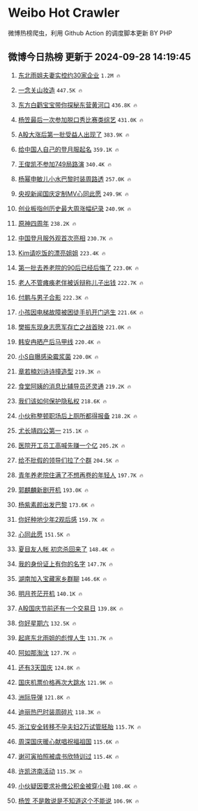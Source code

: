 # Weibo Hot Crawler 



微博热榜爬虫，利用 Github Action 的调度脚本更新 BY PHP 


## 微博今日热榜 更新于 2024-09-28 14:19:45 
1. [东北雨姐夫妻实控约30家企业](https://s.weibo.com/weibo?q=%23%E4%B8%9C%E5%8C%97%E9%9B%A8%E5%A7%90%E5%A4%AB%E5%A6%BB%E5%AE%9E%E6%8E%A7%E7%BA%A630%E5%AE%B6%E4%BC%81%E4%B8%9A%23&t=31&band_rank=1&Refer=top) `1.2M 🔥` 

1. [一念关山妆造](https://s.weibo.com/weibo?q=%E4%B8%80%E5%BF%B5%E5%85%B3%E5%B1%B1%E5%A6%86%E9%80%A0&t=31&band_rank=2&Refer=top) `447.5K 🔥` 

1. [东方白鹳宝宝带你探秘东营黄河口](https://s.weibo.com/weibo?q=%23%E4%B8%9C%E6%96%B9%E7%99%BD%E9%B9%B3%E5%AE%9D%E5%AE%9D%E5%B8%A6%E4%BD%A0%E6%8E%A2%E7%A7%98%E4%B8%9C%E8%90%A5%E9%BB%84%E6%B2%B3%E5%8F%A3%23&t=31&band_rank=3&Refer=top) `436.8K 🔥` 

1. [杨笠最后一次参加脱口秀比赛类综艺](https://s.weibo.com/weibo?q=%23%E6%9D%A8%E7%AC%A0%E6%9C%80%E5%90%8E%E4%B8%80%E6%AC%A1%E5%8F%82%E5%8A%A0%E8%84%B1%E5%8F%A3%E7%A7%80%E6%AF%94%E8%B5%9B%E7%B1%BB%E7%BB%BC%E8%89%BA%23&t=31&band_rank=4&Refer=top) `431.0K 🔥` 

1. [A股大涨后第一批受益人出现了](https://s.weibo.com/weibo?q=%23A%E8%82%A1%E5%A4%A7%E6%B6%A8%E5%90%8E%E7%AC%AC%E4%B8%80%E6%89%B9%E5%8F%97%E7%9B%8A%E4%BA%BA%E5%87%BA%E7%8E%B0%E4%BA%86%23&t=31&band_rank=5&Refer=top) `383.9K 🔥` 

1. [给中国人自己的登月服起名](https://s.weibo.com/weibo?q=%23%E7%BB%99%E4%B8%AD%E5%9B%BD%E4%BA%BA%E8%87%AA%E5%B7%B1%E7%9A%84%E7%99%BB%E6%9C%88%E6%9C%8D%E8%B5%B7%E5%90%8D%23&t=31&band_rank=6&Refer=top) `359.1K 🔥` 

1. [王俊凯不参加749局路演](https://s.weibo.com/weibo?q=%23%E7%8E%8B%E4%BF%8A%E5%87%AF%E4%B8%8D%E5%8F%82%E5%8A%A0749%E5%B1%80%E8%B7%AF%E6%BC%94%23&t=31&band_rank=7&Refer=top) `340.4K 🔥` 

1. [杨幂申敏儿小水巴黎时装周路透](https://s.weibo.com/weibo?q=%23%E6%9D%A8%E5%B9%82%E7%94%B3%E6%95%8F%E5%84%BF%E5%B0%8F%E6%B0%B4%E5%B7%B4%E9%BB%8E%E6%97%B6%E8%A3%85%E5%91%A8%E8%B7%AF%E9%80%8F%23&t=31&band_rank=8&Refer=top) `257.0K 🔥` 

1. [央视新闻国庆定制MV心同此愿](https://s.weibo.com/weibo?q=%23%E5%A4%AE%E8%A7%86%E6%96%B0%E9%97%BB%E5%9B%BD%E5%BA%86%E5%AE%9A%E5%88%B6MV%E5%BF%83%E5%90%8C%E6%AD%A4%E6%84%BF%23&t=31&band_rank=9&Refer=top) `249.9K 🔥` 

1. [创业板指创历史最大周涨幅纪录](https://s.weibo.com/weibo?q=%23%E5%88%9B%E4%B8%9A%E6%9D%BF%E6%8C%87%E5%88%9B%E5%8E%86%E5%8F%B2%E6%9C%80%E5%A4%A7%E5%91%A8%E6%B6%A8%E5%B9%85%E7%BA%AA%E5%BD%95%23&t=31&band_rank=10&Refer=top) `240.9K 🔥` 

1. [原神四周年](https://s.weibo.com/weibo?q=%23%E5%8E%9F%E7%A5%9E%E5%9B%9B%E5%91%A8%E5%B9%B4%23&t=31&band_rank=11&Refer=top) `238.2K 🔥` 

1. [中国登月服外观首次亮相](https://s.weibo.com/weibo?q=%23%E4%B8%AD%E5%9B%BD%E7%99%BB%E6%9C%88%E6%9C%8D%E5%A4%96%E8%A7%82%E9%A6%96%E6%AC%A1%E4%BA%AE%E7%9B%B8%23&t=31&band_rank=12&Refer=top) `230.7K 🔥` 

1. [Kim请吃饭的漂亮姐姐](https://s.weibo.com/weibo?q=Kim%E8%AF%B7%E5%90%83%E9%A5%AD%E7%9A%84%E6%BC%82%E4%BA%AE%E5%A7%90%E5%A7%90&t=31&band_rank=13&Refer=top) `223.4K 🔥` 

1. [第一批去养老院的90后已经后悔了](https://s.weibo.com/weibo?q=%23%E7%AC%AC%E4%B8%80%E6%89%B9%E5%8E%BB%E5%85%BB%E8%80%81%E9%99%A2%E7%9A%8490%E5%90%8E%E5%B7%B2%E7%BB%8F%E5%90%8E%E6%82%94%E4%BA%86%23&t=31&band_rank=14&Refer=top) `223.0K 🔥` 

1. [老人不管瘫痪老伴被诉辩称儿子出钱](https://s.weibo.com/weibo?q=%23%E8%80%81%E4%BA%BA%E4%B8%8D%E7%AE%A1%E7%98%AB%E7%97%AA%E8%80%81%E4%BC%B4%E8%A2%AB%E8%AF%89%E8%BE%A9%E7%A7%B0%E5%84%BF%E5%AD%90%E5%87%BA%E9%92%B1%23&t=31&band_rank=15&Refer=top) `222.7K 🔥` 

1. [付鹏与男子合影](https://s.weibo.com/weibo?q=%23%E4%BB%98%E9%B9%8F%E4%B8%8E%E7%94%B7%E5%AD%90%E5%90%88%E5%BD%B1%23&t=31&band_rank=16&Refer=top) `222.3K 🔥` 

1. [小孩因电梯故障被困徒手扒开门逃生](https://s.weibo.com/weibo?q=%23%E5%B0%8F%E5%AD%A9%E5%9B%A0%E7%94%B5%E6%A2%AF%E6%95%85%E9%9A%9C%E8%A2%AB%E5%9B%B0%E5%BE%92%E6%89%8B%E6%89%92%E5%BC%80%E9%97%A8%E9%80%83%E7%94%9F%23&t=31&band_rank=17&Refer=top) `221.6K 🔥` 

1. [樊振东现身志愿军存亡之战首映](https://s.weibo.com/weibo?q=%23%E6%A8%8A%E6%8C%AF%E4%B8%9C%E7%8E%B0%E8%BA%AB%E5%BF%97%E6%84%BF%E5%86%9B%E5%AD%98%E4%BA%A1%E4%B9%8B%E6%88%98%E9%A6%96%E6%98%A0%23&t=31&band_rank=18&Refer=top) `221.0K 🔥` 

1. [韩安冉晒产后马甲线](https://s.weibo.com/weibo?q=%23%E9%9F%A9%E5%AE%89%E5%86%89%E6%99%92%E4%BA%A7%E5%90%8E%E9%A9%AC%E7%94%B2%E7%BA%BF%23&t=31&band_rank=19&Refer=top) `220.4K 🔥` 

1. [小S自曝感染霉浆菌](https://s.weibo.com/weibo?q=%23%E5%B0%8FS%E8%87%AA%E6%9B%9D%E6%84%9F%E6%9F%93%E9%9C%89%E6%B5%86%E8%8F%8C%23&t=31&band_rank=20&Refer=top) `220.0K 🔥` 

1. [章若楠刘诗诗撞造型](https://s.weibo.com/weibo?q=%23%E7%AB%A0%E8%8B%A5%E6%A5%A0%E5%88%98%E8%AF%97%E8%AF%97%E6%92%9E%E9%80%A0%E5%9E%8B%23&t=31&band_rank=21&Refer=top) `219.3K 🔥` 

1. [食堂阿姨的消息比辅导员还灵通](https://s.weibo.com/weibo?q=%23%E9%A3%9F%E5%A0%82%E9%98%BF%E5%A7%A8%E7%9A%84%E6%B6%88%E6%81%AF%E6%AF%94%E8%BE%85%E5%AF%BC%E5%91%98%E8%BF%98%E7%81%B5%E9%80%9A%23&t=31&band_rank=22&Refer=top) `219.2K 🔥` 

1. [我们该如何保护隐私权](https://s.weibo.com/weibo?q=%23%E6%88%91%E4%BB%AC%E8%AF%A5%E5%A6%82%E4%BD%95%E4%BF%9D%E6%8A%A4%E9%9A%90%E7%A7%81%E6%9D%83%23&t=31&band_rank=23&Refer=top) `218.6K 🔥` 

1. [小伙称整顿职场后上厕所都得报备](https://s.weibo.com/weibo?q=%23%E5%B0%8F%E4%BC%99%E7%A7%B0%E6%95%B4%E9%A1%BF%E8%81%8C%E5%9C%BA%E5%90%8E%E4%B8%8A%E5%8E%95%E6%89%80%E9%83%BD%E5%BE%97%E6%8A%A5%E5%A4%87%23&t=31&band_rank=24&Refer=top) `218.2K 🔥` 

1. [尤长靖四公第一](https://s.weibo.com/weibo?q=%E5%B0%A4%E9%95%BF%E9%9D%96%E5%9B%9B%E5%85%AC%E7%AC%AC%E4%B8%80&t=31&band_rank=25&Refer=top) `215.1K 🔥` 

1. [医院开工员工高喊先赚一个亿](https://s.weibo.com/weibo?q=%23%E5%8C%BB%E9%99%A2%E5%BC%80%E5%B7%A5%E5%91%98%E5%B7%A5%E9%AB%98%E5%96%8A%E5%85%88%E8%B5%9A%E4%B8%80%E4%B8%AA%E4%BA%BF%23&t=31&band_rank=26&Refer=top) `205.2K 🔥` 

1. [给不批假的领导们拉了个群](https://s.weibo.com/weibo?q=%23%E7%BB%99%E4%B8%8D%E6%89%B9%E5%81%87%E7%9A%84%E9%A2%86%E5%AF%BC%E4%BB%AC%E6%8B%89%E4%BA%86%E4%B8%AA%E7%BE%A4%23&t=31&band_rank=27&Refer=top) `204.5K 🔥` 

1. [青年养老院住满了不想再卷的年轻人](https://s.weibo.com/weibo?q=%23%E9%9D%92%E5%B9%B4%E5%85%BB%E8%80%81%E9%99%A2%E4%BD%8F%E6%BB%A1%E4%BA%86%E4%B8%8D%E6%83%B3%E5%86%8D%E5%8D%B7%E7%9A%84%E5%B9%B4%E8%BD%BB%E4%BA%BA%23&t=31&band_rank=28&Refer=top) `197.7K 🔥` 

1. [郭麒麟新剧开机](https://s.weibo.com/weibo?q=%23%E9%83%AD%E9%BA%92%E9%BA%9F%E6%96%B0%E5%89%A7%E5%BC%80%E6%9C%BA%23&t=31&band_rank=29&Refer=top) `193.0K 🔥` 

1. [杨紫素颜出发巴黎](https://s.weibo.com/weibo?q=%23%E6%9D%A8%E7%B4%AB%E7%B4%A0%E9%A2%9C%E5%87%BA%E5%8F%91%E5%B7%B4%E9%BB%8E%23&t=31&band_rank=30&Refer=top) `173.6K 🔥` 

1. [你好种地少年2观后感](https://s.weibo.com/weibo?q=%23%E4%BD%A0%E5%A5%BD%E7%A7%8D%E5%9C%B0%E5%B0%91%E5%B9%B42%E8%A7%82%E5%90%8E%E6%84%9F%23&t=31&band_rank=31&Refer=top) `159.7K 🔥` 

1. [心同此愿](https://s.weibo.com/weibo?q=%23%E5%BF%83%E5%90%8C%E6%AD%A4%E6%84%BF%23&t=31&band_rank=32&Refer=top) `151.5K 🔥` 

1. [夏目友人帐 初恋杀回来了](https://s.weibo.com/weibo?q=%E5%A4%8F%E7%9B%AE%E5%8F%8B%E4%BA%BA%E5%B8%90%20%E5%88%9D%E6%81%8B%E6%9D%80%E5%9B%9E%E6%9D%A5%E4%BA%86&t=31&band_rank=33&Refer=top) `148.4K 🔥` 

1. [我的身份证上有你的名字](https://s.weibo.com/weibo?q=%23%E6%88%91%E7%9A%84%E8%BA%AB%E4%BB%BD%E8%AF%81%E4%B8%8A%E6%9C%89%E4%BD%A0%E7%9A%84%E5%90%8D%E5%AD%97%23&t=31&band_rank=34&Refer=top) `147.7K 🔥` 

1. [湖南加入宝藏家乡群聊](https://s.weibo.com/weibo?q=%23%E6%B9%96%E5%8D%97%E5%8A%A0%E5%85%A5%E5%AE%9D%E8%97%8F%E5%AE%B6%E4%B9%A1%E7%BE%A4%E8%81%8A%23&t=31&band_rank=35&Refer=top) `146.6K 🔥` 

1. [明月苍茫开机](https://s.weibo.com/weibo?q=%E6%98%8E%E6%9C%88%E8%8B%8D%E8%8C%AB%E5%BC%80%E6%9C%BA&t=31&band_rank=36&Refer=top) `140.1K 🔥` 

1. [A股国庆节前还有一个交易日](https://s.weibo.com/weibo?q=%23A%E8%82%A1%E5%9B%BD%E5%BA%86%E8%8A%82%E5%89%8D%E8%BF%98%E6%9C%89%E4%B8%80%E4%B8%AA%E4%BA%A4%E6%98%93%E6%97%A5%23&t=31&band_rank=37&Refer=top) `139.8K 🔥` 

1. [你好星期六](https://s.weibo.com/weibo?q=%E4%BD%A0%E5%A5%BD%E6%98%9F%E6%9C%9F%E5%85%AD&t=31&band_rank=38&Refer=top) `132.5K 🔥` 

1. [起底东北雨姐的彪悍人生](https://s.weibo.com/weibo?q=%23%E8%B5%B7%E5%BA%95%E4%B8%9C%E5%8C%97%E9%9B%A8%E5%A7%90%E7%9A%84%E5%BD%AA%E6%82%8D%E4%BA%BA%E7%94%9F%23&t=31&band_rank=39&Refer=top) `131.7K 🔥` 

1. [阿如那淘汰](https://s.weibo.com/weibo?q=%23%E9%98%BF%E5%A6%82%E9%82%A3%E6%B7%98%E6%B1%B0%23&t=31&band_rank=40&Refer=top) `127.7K 🔥` 

1. [还有3天国庆](https://s.weibo.com/weibo?q=%23%E8%BF%98%E6%9C%893%E5%A4%A9%E5%9B%BD%E5%BA%86%23&t=31&band_rank=41&Refer=top) `124.8K 🔥` 

1. [国庆机票价格再次大跳水](https://s.weibo.com/weibo?q=%23%E5%9B%BD%E5%BA%86%E6%9C%BA%E7%A5%A8%E4%BB%B7%E6%A0%BC%E5%86%8D%E6%AC%A1%E5%A4%A7%E8%B7%B3%E6%B0%B4%23&t=31&band_rank=42&Refer=top) `121.9K 🔥` 

1. [洲际导弹](https://s.weibo.com/weibo?q=%E6%B4%B2%E9%99%85%E5%AF%BC%E5%BC%B9&t=31&band_rank=43&Refer=top) `121.8K 🔥` 

1. [迪丽热巴时装周碎片](https://s.weibo.com/weibo?q=%23%E8%BF%AA%E4%B8%BD%E7%83%AD%E5%B7%B4%E6%97%B6%E8%A3%85%E5%91%A8%E7%A2%8E%E7%89%87%23&t=31&band_rank=44&Refer=top) `118.3K 🔥` 

1. [浙江安全转移不孕夫妇2万试管胚胎](https://s.weibo.com/weibo?q=%23%E6%B5%99%E6%B1%9F%E5%AE%89%E5%85%A8%E8%BD%AC%E7%A7%BB%E4%B8%8D%E5%AD%95%E5%A4%AB%E5%A6%872%E4%B8%87%E8%AF%95%E7%AE%A1%E8%83%9A%E8%83%8E%23&t=31&band_rank=45&Refer=top) `115.7K 🔥` 

1. [周深国庆暖心献唱祝福祖国](https://s.weibo.com/weibo?q=%23%E5%91%A8%E6%B7%B1%E5%9B%BD%E5%BA%86%E6%9A%96%E5%BF%83%E7%8C%AE%E5%94%B1%E7%A5%9D%E7%A6%8F%E7%A5%96%E5%9B%BD%23&t=31&band_rank=46&Refer=top) `115.6K 🔥` 

1. [谢可寅拍照被虞书欣特训过](https://s.weibo.com/weibo?q=%E8%B0%A2%E5%8F%AF%E5%AF%85%E6%8B%8D%E7%85%A7%E8%A2%AB%E8%99%9E%E4%B9%A6%E6%AC%A3%E7%89%B9%E8%AE%AD%E8%BF%87&t=31&band_rank=47&Refer=top) `115.4K 🔥` 

1. [许凯济南活动](https://s.weibo.com/weibo?q=%E8%AE%B8%E5%87%AF%E6%B5%8E%E5%8D%97%E6%B4%BB%E5%8A%A8&t=31&band_rank=48&Refer=top) `115.3K 🔥` 

1. [小伙疑因要求补缴公积金被穿小鞋](https://s.weibo.com/weibo?q=%23%E5%B0%8F%E4%BC%99%E7%96%91%E5%9B%A0%E8%A6%81%E6%B1%82%E8%A1%A5%E7%BC%B4%E5%85%AC%E7%A7%AF%E9%87%91%E8%A2%AB%E7%A9%BF%E5%B0%8F%E9%9E%8B%23&t=31&band_rank=49&Refer=top) `108.4K 🔥` 

1. [杨笠 不是敢说是不知道这个不能说](https://s.weibo.com/weibo?q=%E6%9D%A8%E7%AC%A0%20%E4%B8%8D%E6%98%AF%E6%95%A2%E8%AF%B4%E6%98%AF%E4%B8%8D%E7%9F%A5%E9%81%93%E8%BF%99%E4%B8%AA%E4%B8%8D%E8%83%BD%E8%AF%B4&t=31&band_rank=50&Refer=top) `106.9K 🔥` 

